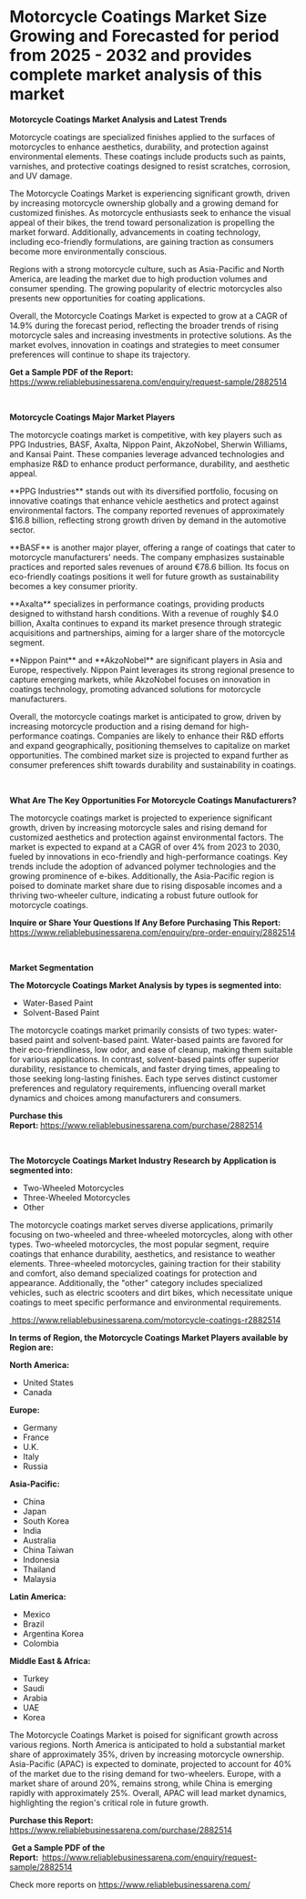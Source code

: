 <p><h1>Motorcycle Coatings Market Size Growing and Forecasted for period from 2025 - 2032 and provides complete market analysis of this market</h1></p><p><strong>Motorcycle Coatings Market Analysis and Latest Trends</strong></p>
<p><p>Motorcycle coatings are specialized finishes applied to the surfaces of motorcycles to enhance aesthetics, durability, and protection against environmental elements. These coatings include products such as paints, varnishes, and protective coatings designed to resist scratches, corrosion, and UV damage.</p><p>The Motorcycle Coatings Market is experiencing significant growth, driven by increasing motorcycle ownership globally and a growing demand for customized finishes. As motorcycle enthusiasts seek to enhance the visual appeal of their bikes, the trend toward personalization is propelling the market forward. Additionally, advancements in coating technology, including eco-friendly formulations, are gaining traction as consumers become more environmentally conscious.</p><p>Regions with a strong motorcycle culture, such as Asia-Pacific and North America, are leading the market due to high production volumes and consumer spending. The growing popularity of electric motorcycles also presents new opportunities for coating applications.</p><p>Overall, the Motorcycle Coatings Market is expected to grow at a CAGR of 14.9% during the forecast period, reflecting the broader trends of rising motorcycle sales and increasing investments in protective solutions. As the market evolves, innovation in coatings and strategies to meet consumer preferences will continue to shape its trajectory.</p></p>
<p><strong>Get a Sample PDF of the Report:&nbsp;</strong> <a href="https://www.reliablebusinessarena.com/enquiry/request-sample/2882514?utm_campaign=3222&utm_medium=2&utm_source=Github&utm_content=ia&utm_term=13032025&utm_id=motorcycle-coatings">https://www.reliablebusinessarena.com/enquiry/request-sample/2882514</a></p>
<p>&nbsp;</p>
<p><strong>Motorcycle Coatings Major Market Players</strong></p>
<p><p>The motorcycle coatings market is competitive, with key players such as PPG Industries, BASF, Axalta, Nippon Paint, AkzoNobel, Sherwin Williams, and Kansai Paint. These companies leverage advanced technologies and emphasize R&D to enhance product performance, durability, and aesthetic appeal.</p><p>**PPG Industries** stands out with its diversified portfolio, focusing on innovative coatings that enhance vehicle aesthetics and protect against environmental factors. The company reported revenues of approximately $16.8 billion, reflecting strong growth driven by demand in the automotive sector.</p><p>**BASF** is another major player, offering a range of coatings that cater to motorcycle manufacturers' needs. The company emphasizes sustainable practices and reported sales revenues of around €78.6 billion. Its focus on eco-friendly coatings positions it well for future growth as sustainability becomes a key consumer priority.</p><p>**Axalta** specializes in performance coatings, providing products designed to withstand harsh conditions. With a revenue of roughly $4.0 billion, Axalta continues to expand its market presence through strategic acquisitions and partnerships, aiming for a larger share of the motorcycle segment.</p><p>**Nippon Paint** and **AkzoNobel** are significant players in Asia and Europe, respectively. Nippon Paint leverages its strong regional presence to capture emerging markets, while AkzoNobel focuses on innovation in coatings technology, promoting advanced solutions for motorcycle manufacturers.</p><p>Overall, the motorcycle coatings market is anticipated to grow, driven by increasing motorcycle production and a rising demand for high-performance coatings. Companies are likely to enhance their R&D efforts and expand geographically, positioning themselves to capitalize on market opportunities. The combined market size is projected to expand further as consumer preferences shift towards durability and sustainability in coatings.</p></p>
<p>&nbsp;</p>
<p><strong>What Are The Key Opportunities For Motorcycle Coatings Manufacturers?</strong></p>
<p><p>The motorcycle coatings market is projected to experience significant growth, driven by increasing motorcycle sales and rising demand for customized aesthetics and protection against environmental factors. The market is expected to expand at a CAGR of over 4% from 2023 to 2030, fueled by innovations in eco-friendly and high-performance coatings. Key trends include the adoption of advanced polymer technologies and the growing prominence of e-bikes. Additionally, the Asia-Pacific region is poised to dominate market share due to rising disposable incomes and a thriving two-wheeler culture, indicating a robust future outlook for motorcycle coatings.</p></p>
<p><strong>Inquire or Share Your Questions If Any Before Purchasing This Report:</strong> <a href="https://www.reliablebusinessarena.com/enquiry/pre-order-enquiry/2882514?utm_campaign=3222&utm_medium=2&utm_source=Github&utm_content=ia&utm_term=13032025&utm_id=motorcycle-coatings">https://www.reliablebusinessarena.com/enquiry/pre-order-enquiry/2882514</a></p>
<p>&nbsp;</p>
<p><strong>Market Segmentation</strong></p>
<p><strong>The Motorcycle Coatings Market Analysis by types is segmented into:</strong></p>
<p><ul><li>Water-Based Paint</li><li>Solvent-Based Paint</li></ul></p>
<p><p>The motorcycle coatings market primarily consists of two types: water-based paint and solvent-based paint. Water-based paints are favored for their eco-friendliness, low odor, and ease of cleanup, making them suitable for various applications. In contrast, solvent-based paints offer superior durability, resistance to chemicals, and faster drying times, appealing to those seeking long-lasting finishes. Each type serves distinct customer preferences and regulatory requirements, influencing overall market dynamics and choices among manufacturers and consumers.</p></p>
<p><strong>Purchase this Report:&nbsp;</strong><a href="https://www.reliablebusinessarena.com/purchase/2882514?utm_campaign=3222&utm_medium=2&utm_source=Github&utm_content=ia&utm_term=13032025&utm_id=motorcycle-coatings">https://www.reliablebusinessarena.com/purchase/2882514</a></p>
<p>&nbsp;</p>
<p><strong>The Motorcycle Coatings Market Industry Research by Application is segmented into:</strong></p>
<p><ul><li>Two-Wheeled Motorcycles</li><li>Three-Wheeled Motorcycles</li><li>Other</li></ul></p>
<p><p>The motorcycle coatings market serves diverse applications, primarily focusing on two-wheeled and three-wheeled motorcycles, along with other types. Two-wheeled motorcycles, the most popular segment, require coatings that enhance durability, aesthetics, and resistance to weather elements. Three-wheeled motorcycles, gaining traction for their stability and comfort, also demand specialized coatings for protection and appearance. Additionally, the "other" category includes specialized vehicles, such as electric scooters and dirt bikes, which necessitate unique coatings to meet specific performance and environmental requirements.</p></p>
<p><a href="https://www.reliablebusinessarena.com/motorcycle-coatings-r2882514?utm_campaign=3222&utm_medium=2&utm_source=Github&utm_content=ia&utm_term=13032025&utm_id=motorcycle-coatings">&nbsp;https://www.reliablebusinessarena.com/motorcycle-coatings-r2882514</a></p>
<p><strong>In terms of Region, the Motorcycle Coatings Market Players available by Region are:</strong></p>
<p>
    <p> <strong> North America: </strong>
        <ul>
            <li>United States</li>
            <li>Canada</li>
        </ul>
        </p> 
    <p> <strong> Europe: </strong>
        <ul>
            <li>Germany</li>
            <li>France</li>
            <li>U.K.</li>
            <li>Italy</li>
            <li>Russia</li>
        </ul>
        </p> 
    <p> <strong> Asia-Pacific: </strong>
        <ul>
            <li>China</li>
            <li>Japan</li>
            <li>South Korea</li>
            <li>India</li>
            <li>Australia</li>
            <li>China Taiwan</li>
            <li>Indonesia</li>
            <li>Thailand</li>
            <li>Malaysia</li>
        </ul>
        </p> 
    <p> <strong> Latin America: </strong>
        <ul>
            <li>Mexico</li>
            <li>Brazil</li>
            <li>Argentina Korea</li>
            <li>Colombia</li>
        </ul>
        </p> 
    <p> <strong> Middle East & Africa: </strong>
        <ul>
            <li>Turkey</li>
            <li>Saudi</li>
            <li>Arabia</li>
            <li>UAE</li>
            <li>Korea</li>
        </ul>
    </p>
    </p>
<p><p>The Motorcycle Coatings Market is poised for significant growth across various regions. North America is anticipated to hold a substantial market share of approximately 35%, driven by increasing motorcycle ownership. Asia-Pacific (APAC) is expected to dominate, projected to account for 40% of the market due to the rising demand for two-wheelers. Europe, with a market share of around 20%, remains strong, while China is emerging rapidly with approximately 25%. Overall, APAC will lead market dynamics, highlighting the region's critical role in future growth.</p></p>
<p><strong>Purchase this Report: </strong><a href="https://www.reliablebusinessarena.com/purchase/2882514?utm_campaign=3222&utm_medium=2&utm_source=Github&utm_content=ia&utm_term=13032025&utm_id=motorcycle-coatings">https://www.reliablebusinessarena.com/purchase/2882514</a></p>
<p>&nbsp;<strong>Get a Sample PDF of the Report:&nbsp;&nbsp;</strong><a href="https://www.reliablebusinessarena.com/enquiry/request-sample/2882514?utm_campaign=3222&utm_medium=2&utm_source=Github&utm_content=ia&utm_term=13032025&utm_id=motorcycle-coatings">https://www.reliablebusinessarena.com/enquiry/request-sample/2882514</a></p>
<p><strong></strong></p>
<p>Check more reports on <a href="https://www.reliablebusinessarena.com/?utm_campaign=3222&utm_medium=2&utm_source=Github&utm_content=ia&utm_term=13032025&utm_id=motorcycle-coatings">https://www.reliablebusinessarena.com/</a></p>